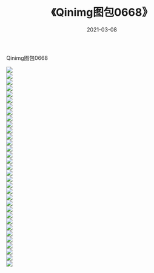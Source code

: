 ﻿---
layout: post
title:  《Qinimg图包0668》
date:   2021-03-08
img: http://imgx.orgx.ga/Qinimg图包/Qinimg图包0668/000.jpg
categories: [美女, 清纯, 唯美]
---

Qinimg图包0668

 ![](http://imgx.orgx.ga/Qinimg图包/Qinimg图包0668/001.jpg) <br>![](http://imgx.orgx.ga/Qinimg图包/Qinimg图包0668/002.jpg) <br>![](http://imgx.orgx.ga/Qinimg图包/Qinimg图包0668/003.jpg) <br>![](http://imgx.orgx.ga/Qinimg图包/Qinimg图包0668/004.jpg) <br>![](http://imgx.orgx.ga/Qinimg图包/Qinimg图包0668/005.jpg) <br>![](http://imgx.orgx.ga/Qinimg图包/Qinimg图包0668/006.jpg) <br>![](http://imgx.orgx.ga/Qinimg图包/Qinimg图包0668/007.jpg) <br>![](http://imgx.orgx.ga/Qinimg图包/Qinimg图包0668/008.jpg) <br>![](http://imgx.orgx.ga/Qinimg图包/Qinimg图包0668/009.jpg) <br>![](http://imgx.orgx.ga/Qinimg图包/Qinimg图包0668/010.jpg) <br>![](http://imgx.orgx.ga/Qinimg图包/Qinimg图包0668/011.jpg) <br>![](http://imgx.orgx.ga/Qinimg图包/Qinimg图包0668/012.jpg) <br>![](http://imgx.orgx.ga/Qinimg图包/Qinimg图包0668/013.jpg) <br>![](http://imgx.orgx.ga/Qinimg图包/Qinimg图包0668/014.jpg) <br>![](http://imgx.orgx.ga/Qinimg图包/Qinimg图包0668/015.jpg) <br>![](http://imgx.orgx.ga/Qinimg图包/Qinimg图包0668/016.jpg) <br>![](http://imgx.orgx.ga/Qinimg图包/Qinimg图包0668/017.jpg) <br>![](http://imgx.orgx.ga/Qinimg图包/Qinimg图包0668/018.jpg) <br>![](http://imgx.orgx.ga/Qinimg图包/Qinimg图包0668/019.jpg) <br>![](http://imgx.orgx.ga/Qinimg图包/Qinimg图包0668/020.jpg) <br>![](http://imgx.orgx.ga/Qinimg图包/Qinimg图包0668/021.jpg) <br>![](http://imgx.orgx.ga/Qinimg图包/Qinimg图包0668/022.jpg) <br>![](http://imgx.orgx.ga/Qinimg图包/Qinimg图包0668/023.jpg) <br>![](http://imgx.orgx.ga/Qinimg图包/Qinimg图包0668/024.jpg) <br>![](http://imgx.orgx.ga/Qinimg图包/Qinimg图包0668/025.jpg) <br>![](http://imgx.orgx.ga/Qinimg图包/Qinimg图包0668/026.jpg) <br>![](http://imgx.orgx.ga/Qinimg图包/Qinimg图包0668/027.jpg) <br>![](http://imgx.orgx.ga/Qinimg图包/Qinimg图包0668/028.jpg) <br>![](http://imgx.orgx.ga/Qinimg图包/Qinimg图包0668/029.jpg) <br>![](http://imgx.orgx.ga/Qinimg图包/Qinimg图包0668/030.jpg) <br>![](http://imgx.orgx.ga/Qinimg图包/Qinimg图包0668/031.jpg) <br>![](http://imgx.orgx.ga/Qinimg图包/Qinimg图包0668/032.jpg) <br>![](http://imgx.orgx.ga/Qinimg图包/Qinimg图包0668/033.jpg) <br>